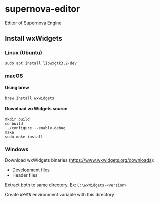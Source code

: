 # supernova-editor
Editor of Supernova Engine

## Install wxWidgets

### Linux (Ubuntu)

`sudo apt install libwxgtk3.2-dev`

### macOS

#### Using brew

`brew install wxwidgets`

#### Download wxWidgets source
```
mkdir build
cd build
../configure --enable-debug
make
sudo make install
```

### Windows

Download wxWidgets binaries (https://www.wxwidgets.org/downloads):
* Development files
* Header files

Extract both to same directory. Ex: `C:\wxWidgets-<version>`

Create `WXWIN` environment variable with this directory
